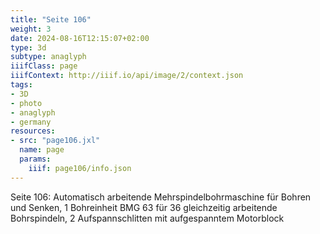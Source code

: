 ```yaml
---
title: "Seite 106"
weight: 3
date: 2024-08-16T12:15:07+02:00
type: 3d
subtype: anaglyph
iiifClass: page
iiifContext: http://iiif.io/api/image/2/context.json
tags:
- 3D
- photo
- anaglyph
- germany
resources:
- src: "page106.jxl"
  name: page
  params:
    iiif: page106/info.json
---
```


Seite 106: Automatisch arbeitende Mehrspindelbohrmaschine für Bohren und Senken, 1 Bohreinheit BMG 63 für 36 gleichzeitig arbeitende Bohrspindeln, 2 Aufspannschlitten mit aufgespanntem Motorblock
